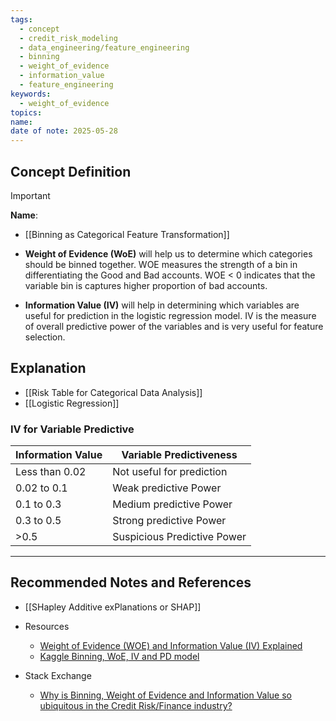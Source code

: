 ```yaml
---
tags:
  - concept
  - credit_risk_modeling
  - data_engineering/feature_engineering
  - binning
  - weight_of_evidence
  - information_value
  - feature_engineering
keywords:
  - weight_of_evidence
topics: 
name: 
date of note: 2025-05-28
---
```


## Concept Definition

>[!important]
>**Name**: 

- [[Binning as Categorical Feature Transformation]]

- **Weight of Evidence (WoE)** will help us to determine which categories should be binned together. WOE measures the strength of a bin in differentiating the Good and Bad accounts. WOE < 0 indicates that the variable bin is captures higher proportion of bad accounts.


- **Information Value (IV)** will help in determining which variables are useful for prediction in the logistic regression model. IV is the measure of overall predictive power of the variables and is very useful for feature selection.

## Explanation


- [[Risk Table for Categorical Data Analysis]]
- [[Logistic Regression]]

### IV for Variable Predictive

|Information Value|Variable Predictiveness|
|---|---|
|Less than 0.02|Not useful for prediction|
|0.02 to 0.1|Weak predictive Power|
|0.1 to 0.3|Medium predictive Power|
|0.3 to 0.5|Strong predictive Power|
|>0.5|Suspicious Predictive Power|




-----------
##  Recommended Notes and References


- [[SHapley Additive exPlanations or SHAP]]

- Resources
	- [Weight of Evidence (WOE) and Information Value (IV) Explained](https://www.listendata.com/2015/03/weight-of-evidence-woe-and-information.html)
	- [Kaggle Binning, WoE, IV and PD model](https://www.kaggle.com/code/chandrimad31/credit-risk-part-1-binning-woe-iv-pd-model)
	
- Stack Exchange
	- [Why is Binning, Weight of Evidence and Information Value so ubiquitous in the Credit Risk/Finance industry?](https://stats.stackexchange.com/questions/567489/why-is-binning-weight-of-evidence-and-information-value-so-ubiquitous-in-the-cr)